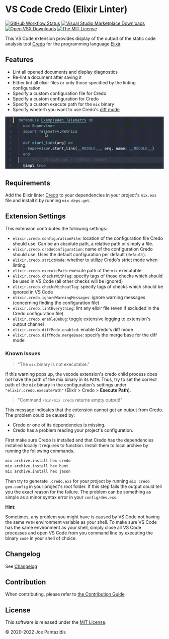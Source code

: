 # VS Code Credo (Elixir Linter)

[![GitHub Workflow Status](https://img.shields.io/github/workflow/status/pantajoe/vscode-elixir-credo/CI?style=for-the-badge)](https://github.com/pantajoe/vscode-elixir-credo/actions)
[![Visual Studio Marketplace Downloads](https://img.shields.io/visual-studio-marketplace/d/pantajoe.vscode-elixir-credo?label=VS%20Code%20Downloads&style=for-the-badge)](https://marketplace.visualstudio.com/items?itemName=pantajoe.vscode-elixir-credo)
[![Open VSX Downloads](https://img.shields.io/open-vsx/dt/pantajoe/vscode-elixir-credo?label=Open%20VSX%20Downloads&style=for-the-badge)](https://open-vsx.org/extension/pantajoe/vscode-elixir-credo)
[![The MIT License](https://img.shields.io/badge/license-MIT-orange.svg?style=for-the-badge)](http://opensource.org/licenses/MIT)

This VS Code extension provides display of the output of the static code analysis tool [Credo](https://github.com/rrrene/credo)
for the programming language [Elixir](https://elixir-lang.org).

## Features

* Lint all opened documents and display diagnostics
* Re-lint a document after saving it
* Either lint all elixir files or only those specified by the linting configuration
* Specify a custom configuration file for Credo
* Specify a custom configuration for Credo
* Specify a custom execute path for the `mix` binary
* Specify wheterh you want to use Credo's [diff mode](https://hexdocs.pm/credo/diff_command.html#from-git-merge-base)

![Demo](./images/demo.gif)

## Requirements

Add the Elixir linter [Credo](https://github.com/rrrene/credo) to your dependencies in your project's `mix.exs` file
and install it by running `mix deps.get`.

## Extension Settings

This extension contributes the following settings:

* `elixir.credo.configurationFile`: location of the configuration file Credo should use. Can be an absolute path, a relative path or simply a file.
* `elixir.credo.credoConfiguration`: name of the configuration Credo should use. Uses the default configuration per default (`default`).
* `elixir.credo.strictMode`: whether to utilize Credo's strict mode when linting.
* `elixir.credo.executePath`: execute path of the `mix` executable
* `elixir.credo.checksWithTag`: specify tags of those checks which should be used in VS Code (all other checks will be ignored)
* `elixir.credo.checksWithoutTag`: specify tags of checks which should be ignored in VS Code
* `elixir.credo.ignoreWarningMessages`: ignore warning messages (concerning finding the configuration file)
* `elixir.credo.lintEverything`: lint any elixir file (even if excluded in the Credo configuration file)
* `elixir.credo.enableDebug`: toggle extensive logging to extension's output channel
* `elixir.credo.diffMode.enabled`: enable Credo's diff mode
* `elixir.credo.diffMode.mergeBase`: specify the merge base for the diff mode

### Known Issues

> "The `mix` binary is not executable."

If this warning pops up, the vscode extension's credo child process does not have the path of the mix binary in its `PATH`.
Thus, try to set the correct path of the `mix` binary in the configuration's settings under `"elixir.credo.executePath"` (Elixir > Credo > **Execute Path**).

> "Command `/bin/mix credo` returns empty output!"

This message indicates that the extension cannot get an output from Credo. The problem could be caused by:

* Credo or one of its dependencies is missing.
* Credo has a problem reading your project's configuration.

First make sure Credo is installed and that Credo has the dependencies installed locally it requires to function. Install them to local archive by running the following commands.

```bash
mix archive.install hex credo
mix archive.install hex bunt
mix archive.install hex jason
```

Then try to generate `.credo.exs` for your project by running `mix credo gen.config` in your project's root folder.
If this step fails the output could tell you the exact reason for the failure. The problem can be something as simple as a minor syntax error in your `config/dev.exs`.

**Hint:**

Sometimes, any problem you might have is caused by VS Code not having the same `PATH` environment variable as your shell.
To make sure VS Code has the same environment as your shell,
simply close all VS Code processes and open VS Code from you command line by executing the binary `code` in your shell of choice.

## Changelog

See [Changelog](/CHANGELOG.md)

## Contribution

When contributing, please refer to [the Contribution Guide](/CONTRIBUTING.md)

## License

This software is released under the [MIT License](/LICENSE).

&copy; 2020-2022 Joe Pantazidis
